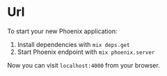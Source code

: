 # Url

To start your new Phoenix application:

1. Install dependencies with `mix deps.get`
2. Start Phoenix endpoint with `mix phoenix.server`

Now you can visit `localhost:4000` from your browser.
